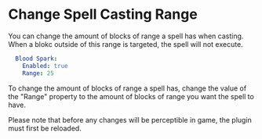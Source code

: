 # Change Spell Casting Range

You can change the amount of blocks of range a spell has when casting. When a blokc outside of this range is targeted, the spell will not execute. 

```yaml
  Blood Spark:
    Enabled: true
    Range: 25
```

To change the amount of blocks of range a spell has, change the value of the "Range" property to the amount of blocks of range you want the spell to have.

Please note that before any changes will be perceptible in game, the plugin must first be reloaded.